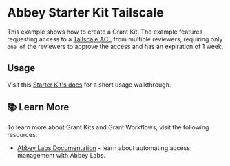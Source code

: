 # Abbey Starter Kit Tailscale

This example shows how to create a Grant Kit.
The example features requesting access to a [Tailscale ACL](https://registry.terraform.io/providers/tailscale/tailscale/latest/docs/resources/acl)
from multiple reviewers, requiring only `one_of` the reviewers to approve the access and has an expiration of 1 week.

## Usage

Visit this [Starter Kit's docs](https://docs.abbey.io/integrations/infrastructure/tailscale) for a short usage walkthrough.

## :books: Learn More

To learn more about Grant Kits and Grant Workflows, visit the following resources:

- [Abbey Labs Documentation](https://docs.abbey.io) - learn about automating access management with Abbey Labs.

